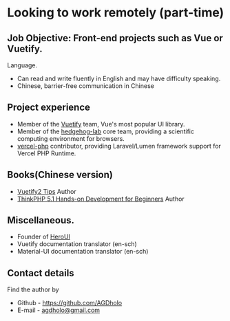 # Looking to work remotely (part-time)

## Job Objective: Front-end projects such as Vue or Vuetify.

Language.
* Can read and write fluently in English and may have difficulty speaking.
* Chinese, barrier-free communication in Chinese

## Project experience

* Member of the [Vuetify](https://github.com/vuetifyjs/vuetify) team, Vue's most popular UI library.
* Member of the [hedgehog-lab](https://github.com/lidangzzz/hedgehog-lab) core team, providing a scientific computing environment for browsers.
* [vercel-php](https://github.com/juicyfx/vercel-php) contributor, providing Laravel/Lumen framework support for Vercel PHP Runtime.

## Books(Chinese version)

* [Vuetify2 Tips](https://heroui.net/docs/vuetify2-tricks/introduction) Author
* [ThinkPHP 5.1 Hands-on Development for Beginners](https://heroui.net/docs/thinkphp5.1-primer/readme) Author

## Miscellaneous.

* Founder of [HeroUI](heroui.net)
* Vuetify documentation translator (en-sch)
* Material-UI documentation translator (en-sch)

## Contact details

Find the author by

* Github - https://github.com/AGDholo
* E-mail - agdholo@gmail.com
